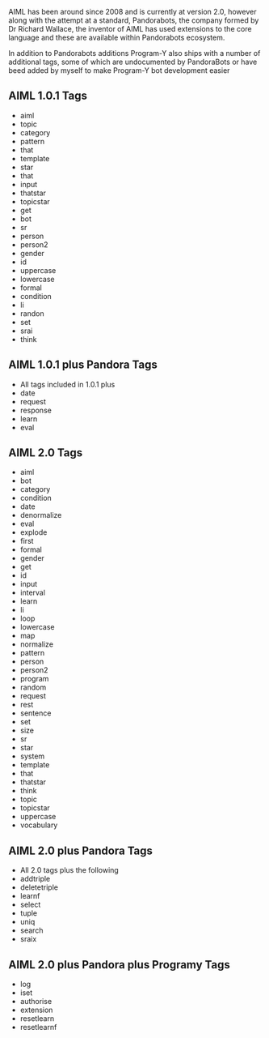 AIML has been around since 2008 and is currently at version 2.0, however along with the attempt at a standard, Pandorabots, the company formed by Dr Richard Wallace, the inventor of AIML has used extensions to the core language and these are available within Pandorabots ecosystem.

In addition to Pandorabots additions Program-Y also ships with a number of additional tags, some of which are undocumented by PandoraBots or have beed added by myself to make Program-Y bot development easier

## AIML 1.0.1 Tags
* aiml
* topic
* category
* pattern
* that
* template
* star
* that
* input
* thatstar
* topicstar
* get
* bot
* sr
* person
* person2
* gender
* id
* uppercase
* lowercase
* formal
* condition
* li
* randon
* set
* srai
* think

## AIML 1.0.1 plus Pandora Tags
* All tags included in 1.0.1 plus
* date
* request
* response
* learn
* eval

## AIML 2.0 Tags
* aiml
* bot
* category
* condition
* date
* denormalize
* eval
* explode
* first
* formal
* gender
* get
* id
* input
* interval
* learn
* li
* loop
* lowercase
* map
* normalize
* pattern
* person
* person2
* program
* random
* request
* rest
* sentence
* set 
* size
* sr
* star
* system
* template
* that
* thatstar
* think
* topic
* topicstar
* uppercase
* vocabulary

## AIML 2.0 plus Pandora Tags
* All 2.0 tags plus the following
* addtriple
* deletetriple
* learnf
* select
* tuple
* uniq
* search
* sraix

## AIML 2.0 plus Pandora plus Programy Tags
* log
* iset
* authorise
* extension
* resetlearn
* resetlearnf
